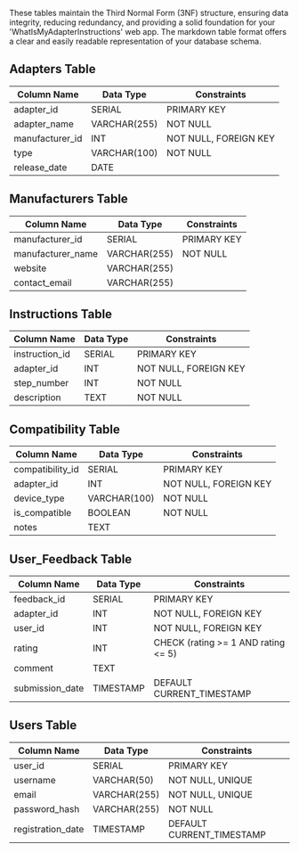 These tables maintain the Third Normal Form (3NF) structure, ensuring data integrity, reducing redundancy, and providing a solid foundation for your 'WhatIsMyAdapterInstructions' web app. The markdown table format offers a clear and easily readable representation of your database schema.

## Adapters Table

| Column Name | Data Type | Constraints |
|-------------|-----------|-------------|
| adapter_id | SERIAL | PRIMARY KEY |
| adapter_name | VARCHAR(255) | NOT NULL |
| manufacturer_id | INT | NOT NULL, FOREIGN KEY |
| type | VARCHAR(100) | NOT NULL |
| release_date | DATE | |

## Manufacturers Table

| Column Name | Data Type | Constraints |
|-------------|-----------|-------------|
| manufacturer_id | SERIAL | PRIMARY KEY |
| manufacturer_name | VARCHAR(255) | NOT NULL |
| website | VARCHAR(255) | |
| contact_email | VARCHAR(255) | |

## Instructions Table

| Column Name | Data Type | Constraints |
|-------------|-----------|-------------|
| instruction_id | SERIAL | PRIMARY KEY |
| adapter_id | INT | NOT NULL, FOREIGN KEY |
| step_number | INT | NOT NULL |
| description | TEXT | NOT NULL |

## Compatibility Table

| Column Name | Data Type | Constraints |
|-------------|-----------|-------------|
| compatibility_id | SERIAL | PRIMARY KEY |
| adapter_id | INT | NOT NULL, FOREIGN KEY |
| device_type | VARCHAR(100) | NOT NULL |
| is_compatible | BOOLEAN | NOT NULL |
| notes | TEXT | |

## User_Feedback Table

| Column Name | Data Type | Constraints |
|-------------|-----------|-------------|
| feedback_id | SERIAL | PRIMARY KEY |
| adapter_id | INT | NOT NULL, FOREIGN KEY |
| user_id | INT | NOT NULL, FOREIGN KEY |
| rating | INT | CHECK (rating >= 1 AND rating <= 5) |
| comment | TEXT | |
| submission_date | TIMESTAMP | DEFAULT CURRENT_TIMESTAMP |

## Users Table

| Column Name | Data Type | Constraints |
|-------------|-----------|-------------|
| user_id | SERIAL | PRIMARY KEY |
| username | VARCHAR(50) | NOT NULL, UNIQUE |
| email | VARCHAR(255) | NOT NULL, UNIQUE |
| password_hash | VARCHAR(255) | NOT NULL |
| registration_date | TIMESTAMP | DEFAULT CURRENT_TIMESTAMP |

